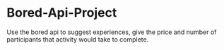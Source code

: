 # Bored-Api-Project
Use the bored api to suggest experiences, give the price and number of participants that activity would take to complete.
